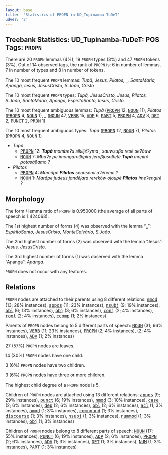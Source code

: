 ```yaml
---
layout: base
title:  'Statistics of PROPN in UD_Tupinamba-TuDeT'
udver: '2'
---
```


## Treebank Statistics: UD_Tupinamba-TuDeT: POS Tags: `PROPN`

There are 20 `PROPN` lemmas (4%), 19 `PROPN` types (3%) and 47 `PROPN` tokens (3%).
Out of 14 observed tags, the rank of `PROPN` is: 6 in number of lemmas, 7 in number of types and 8 in number of tokens.

The 10 most frequent `PROPN` lemmas: <em>Tupã, Jesus, Pilatos, _, SantaMaria, Aɲanga, Iesus, JesusCristo, S.João, Cristo</em>

The 10 most frequent `PROPN` types:  <em>Tupã, JesusCristo, Jesus, Pilatos, S.João, SantaMaria, Aɲanga, EspíritoSanto, Iesus, Cristo</em>

The 10 most frequent ambiguous lemmas: <em>Tupã</em> (<tt><a href="tpn_tudet-pos-PROPN.html">PROPN</a></tt> 12, <tt><a href="tpn_tudet-pos-NOUN.html">NOUN</a></tt> 11), <em>Pilatos</em> (<tt><a href="tpn_tudet-pos-PROPN.html">PROPN</a></tt> 4, <tt><a href="tpn_tudet-pos-NOUN.html">NOUN</a></tt> 1), <em>_</em> (<tt><a href="tpn_tudet-pos-NOUN.html">NOUN</a></tt> 47, <tt><a href="tpn_tudet-pos-VERB.html">VERB</a></tt> 15, <tt><a href="tpn_tudet-pos-ADP.html">ADP</a></tt> 6, <tt><a href="tpn_tudet-pos-PART.html">PART</a></tt> 5, <tt><a href="tpn_tudet-pos-PROPN.html">PROPN</a></tt> 4, <tt><a href="tpn_tudet-pos-ADV.html">ADV</a></tt> 3, <tt><a href="tpn_tudet-pos-DET.html">DET</a></tt> 2, <tt><a href="tpn_tudet-pos-PUNCT.html">PUNCT</a></tt> 2, <tt><a href="tpn_tudet-pos-PRON.html">PRON</a></tt> 1)

The 10 most frequent ambiguous types:  <em>Tupã</em> (<tt><a href="tpn_tudet-pos-PROPN.html">PROPN</a></tt> 12, <tt><a href="tpn_tudet-pos-NOUN.html">NOUN</a></tt> 7), <em>Pilatos</em> (<tt><a href="tpn_tudet-pos-PROPN.html">PROPN</a></tt> 4, <tt><a href="tpn_tudet-pos-NOUN.html">NOUN</a></tt> 1)


* <em>Tupã</em>
  * <tt><a href="tpn_tudet-pos-PROPN.html">PROPN</a></tt> 12: <em><b>Tupã</b> mombeʔu sɨkɨijéʔyma , sauwsuβa resé seʔõuw</em>
  * <tt><a href="tpn_tudet-pos-NOUN.html">NOUN</a></tt> 7: <em>Mbaʔe pe imongaraiβɨpɨra jeroβjasaβeté <b>Tupã</b> moɲɨrõ potasáβamo ?</em>
* <em>Pilatos</em>
  * <tt><a href="tpn_tudet-pos-PROPN.html">PROPN</a></tt> 4: <em>Mamõpe <b>Pilatos</b> senosemi aʔéreme ?</em>
  * <tt><a href="tpn_tudet-pos-NOUN.html">NOUN</a></tt> 1: <em>Marãpe judeus jandéjara rereków ojoupé <b>Pilatos</b> imeʔengiré ?</em>

## Morphology

The form / lemma ratio of `PROPN` is 0.950000 (the average of all parts of speech is 1.424063).

The 1st highest number of forms (4) was observed with the lemma “_”: <em>EspíritoSanto, JesusCristo, MonteCalvário, S.João</em>.

The 2nd highest number of forms (2) was observed with the lemma “Jesus”: <em>Jesus, JesusCristo</em>.

The 3rd highest number of forms (1) was observed with the lemma “Aɲanga”: <em>Aɲanga</em>.

`PROPN` does not occur with any features.


## Relations

`PROPN` nodes are attached to their parents using 8 different relations: <tt><a href="tpn_tudet-dep-nmod.html">nmod</a></tt> (13; 28% instances), <tt><a href="tpn_tudet-dep-appos.html">appos</a></tt> (11; 23% instances), <tt><a href="tpn_tudet-dep-nsubj.html">nsubj</a></tt> (9; 19% instances), <tt><a href="tpn_tudet-dep-obl.html">obl</a></tt> (6; 13% instances), <tt><a href="tpn_tudet-dep-obj.html">obj</a></tt> (3; 6% instances), <tt><a href="tpn_tudet-dep-conj.html">conj</a></tt> (2; 4% instances), <tt><a href="tpn_tudet-dep-root.html">root</a></tt> (2; 4% instances), <tt><a href="tpn_tudet-dep-ccomp.html">ccomp</a></tt> (1; 2% instances)

Parents of `PROPN` nodes belong to 5 different parts of speech: <tt><a href="tpn_tudet-pos-NOUN.html">NOUN</a></tt> (31; 66% instances), <tt><a href="tpn_tudet-pos-VERB.html">VERB</a></tt> (11; 23% instances), <tt><a href="tpn_tudet-pos-PROPN.html">PROPN</a></tt> (2; 4% instances),  (2; 4% instances), <tt><a href="tpn_tudet-pos-ADV.html">ADV</a></tt> (1; 2% instances)

27 (57%) `PROPN` nodes are leaves.

14 (30%) `PROPN` nodes have one child.

3 (6%) `PROPN` nodes have two children.

3 (6%) `PROPN` nodes have three or more children.

The highest child degree of a `PROPN` node is 5.

Children of `PROPN` nodes are attached using 13 different relations: <tt><a href="tpn_tudet-dep-appos.html">appos</a></tt> (9; 29% instances), <tt><a href="tpn_tudet-dep-punct.html">punct</a></tt> (6; 19% instances), <tt><a href="tpn_tudet-dep-nmod.html">nmod</a></tt> (3; 10% instances), <tt><a href="tpn_tudet-dep-case.html">case</a></tt> (2; 6% instances), <tt><a href="tpn_tudet-dep-dep.html">dep</a></tt> (2; 6% instances), <tt><a href="tpn_tudet-dep-obl.html">obl</a></tt> (2; 6% instances), <tt><a href="tpn_tudet-dep-acl.html">acl</a></tt> (1; 3% instances), <tt><a href="tpn_tudet-dep-amod.html">amod</a></tt> (1; 3% instances), <tt><a href="tpn_tudet-dep-compound.html">compound</a></tt> (1; 3% instances), <tt><a href="tpn_tudet-dep-discourse.html">discourse</a></tt> (1; 3% instances), <tt><a href="tpn_tudet-dep-nsubj.html">nsubj</a></tt> (1; 3% instances), <tt><a href="tpn_tudet-dep-nummod.html">nummod</a></tt> (1; 3% instances), <tt><a href="tpn_tudet-dep-obj.html">obj</a></tt> (1; 3% instances)

Children of `PROPN` nodes belong to 8 different parts of speech: <tt><a href="tpn_tudet-pos-NOUN.html">NOUN</a></tt> (17; 55% instances), <tt><a href="tpn_tudet-pos-PUNCT.html">PUNCT</a></tt> (6; 19% instances), <tt><a href="tpn_tudet-pos-ADP.html">ADP</a></tt> (2; 6% instances), <tt><a href="tpn_tudet-pos-PROPN.html">PROPN</a></tt> (2; 6% instances), <tt><a href="tpn_tudet-pos-ADV.html">ADV</a></tt> (1; 3% instances), <tt><a href="tpn_tudet-pos-DET.html">DET</a></tt> (1; 3% instances), <tt><a href="tpn_tudet-pos-NUM.html">NUM</a></tt> (1; 3% instances), <tt><a href="tpn_tudet-pos-PART.html">PART</a></tt> (1; 3% instances)

